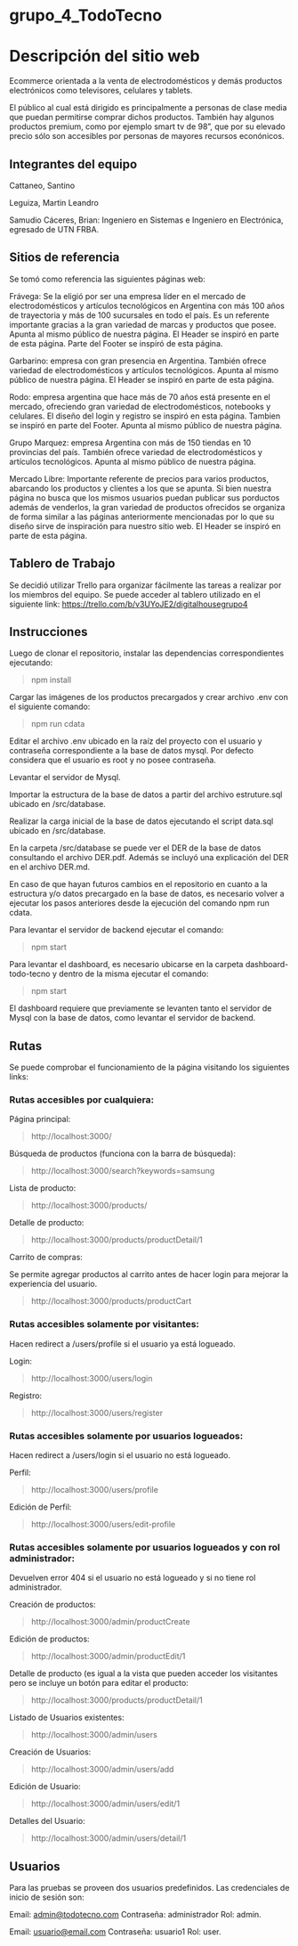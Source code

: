 # grupo_4_TodoTecno

<h1>Descripción del sitio web</h1>

Ecommerce orientada a la venta de electrodomésticos y demás productos electrónicos como televisores, celulares y tablets.

El público al cual está dirigido es principalmente a personas de clase media que puedan permitirse comprar dichos productos. También hay algunos productos premium, como por ejemplo smart tv de 98”, que por su elevado precio sólo son accesibles por personas de mayores recursos econónicos.

<h2>Integrantes del equipo</h2>

Cattaneo, Santino

Leguiza, Martin Leandro

Samudio Cáceres, Brian:
Ingeniero en Sistemas e Ingeniero en Electrónica, egresado de UTN FRBA.

<h2>Sitios de referencia</h2>

Se tomó como referencia las siguientes páginas web:

Frávega: Se la eligió por ser una empresa líder en el mercado de electrodomésticos y artículos tecnológicos en Argentina con más 100 años de trayectoria y más de 100 sucursales en todo el país.
Es un referente importante gracias a la gran variedad de marcas y productos que posee.
Apunta al mismo público de nuestra página. 
El Header se inspiró en parte de esta página.
Parte del Footer se inspiró de esta página.

Garbarino: empresa con gran presencia en Argentina. También ofrece variedad de electrodomésticos y artículos tecnológicos. Apunta al mismo público de nuestra página. El Header se inspiró en parte de esta página.

Rodo: empresa argentina que hace más de 70 años está presente en el mercado, ofreciendo gran variedad de electrodomésticos, notebooks y celulares. El diseño del login y registro se inspiró en esta página. Tambien se inspiró en parte del Footer. Apunta al mismo público de nuestra página. 

Grupo Marquez: empresa Argentina con más de 150 tiendas en 10 provincias del país. También ofrece variedad de electrodomésticos y artículos tecnológicos. Apunta al mismo público de nuestra página. 

Mercado Libre: Importante referente de precios para varios productos, abarcando los productos y clientes a los que se apunta. Si bien nuestra página no busca que los mismos usuarios puedan publicar sus porductos además de venderlos, la gran variedad de productos ofrecidos se organiza de forma similar a las páginas anteriormente mencionadas por lo que su diseño sirve de inspiración para nuestro sitio web. El Header se inspiró en parte de esta página.

<h2>Tablero de Trabajo</h2>

Se decidió utilizar Trello para organizar fácilmente las tareas a realizar por los miembros del equipo.
Se puede acceder al tablero utilizado en el siguiente link: https://trello.com/b/v3UYoJE2/digitalhousegrupo4

<h2>Instrucciones</h2>

Luego de clonar el repositorio, instalar las dependencias correspondientes ejecutando: 
> npm install 

Cargar las imágenes de los productos precargados y crear archivo .env con el siguiente comando:
> npm run cdata

Editar el archivo .env ubicado en la raíz del proyecto con el usuario y contraseña correspondiente a la base de datos mysql.
Por defecto considera que el usuario es root y no posee contraseña.

Levantar el servidor de Mysql.

Importar la estructura de la base de datos a partir del archivo estruture.sql ubicado en /src/database.

Realizar la carga inicial de la base de datos ejecutando el script data.sql ubicado en /src/database.

En la carpeta /src/database se puede ver el DER de la base de datos consultando el archivo DER.pdf. Además se incluyó una explicación del DER en el archivo DER.md.

En caso de que hayan futuros cambios en el repositorio en cuanto a la estructura y/o datos precargado en la base de datos, es necesario volver a ejecutar los pasos anteriores desde la ejecución del comando npm run cdata.

Para levantar el servidor de backend ejecutar el comando:
> npm start

Para levantar el dashboard, es necesario ubicarse en la carpeta dashboard-todo-tecno y dentro de la misma ejecutar el comando:
>npm start

El dashboard requiere que previamente se levanten tanto el servidor de Mysql con la base de datos, como levantar el servidor de backend.

<h2>Rutas</h2>

Se puede comprobar el funcionamiento de la página visitando los siguientes links:

<h3>Rutas accesibles por cualquiera:</h3>

Página principal:
> http://localhost:3000/

Búsqueda de productos (funciona con la barra de búsqueda):
> http://localhost:3000/search?keywords=samsung

Lista de producto:
> http://localhost:3000/products/

Detalle de producto:
> http://localhost:3000/products/productDetail/1

Carrito de compras:

Se permite agregar productos al carrito antes de hacer login para mejorar la experiencia del usuario.

> http://localhost:3000/products/productCart

<h3>Rutas accesibles solamente por visitantes:</h3>

Hacen redirect a /users/profile si el usuario ya está logueado.

Login:
> http://localhost:3000/users/login

Registro: 
> http://localhost:3000/users/register

<h3>Rutas accesibles solamente por usuarios logueados:</h3>

Hacen redirect a /users/login si el usuario no está logueado.

Perfil: 
> http://localhost:3000/users/profile

Edición de Perfil: 
> http://localhost:3000/users/edit-profile

<h3>Rutas accesibles solamente por usuarios logueados y con rol administrador:</h3>

Devuelven error 404 si el usuario no está logueado y si no tiene rol administrador.

Creación de productos:
> http://localhost:3000/admin/productCreate

Edición de productos:
> http://localhost:3000/admin/productEdit/1

Detalle de producto (es igual a la vista que pueden acceder los visitantes pero se incluye un botón para editar el producto:
> http://localhost:3000/products/productDetail/1

Listado de Usuarios existentes:
> http://localhost:3000/admin/users

Creación de Usuarios:
> http://localhost:3000/admin/users/add

Edición de Usuario:
> http://localhost:3000/admin/users/edit/1

Detalles del Usuario:
> http://localhost:3000/admin/users/detail/1


<h2>Usuarios</h2>

Para las pruebas se proveen dos usuarios predefinidos.
Las credenciales de inicio de sesión son:

Email: admin@todotecno.com
Contraseña: administrador
Rol: admin.

Email: usuario@email.com
Contraseña: usuario1
Rol: user.
